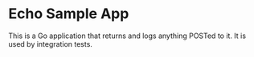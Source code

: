 # Echo Sample App

This is a Go application that returns and logs anything POSTed to it. It is
used by integration tests.
